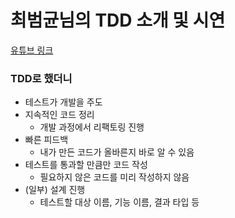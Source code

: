 # 최범균님의 TDD 소개 및 시연

[유튜브 링크](https://youtu.be/6Vt-wKPBbuc?si=o_fe6veEOJfhXQJq)

### TDD로 했더니

- 테스트가 개발을 주도
- 지속적인 코드 정리
    - 개발 과정에서 리팩토링 진행
- 빠른 피드백
    - 내가 만든 코드가 올바른지 바로 알 수 있음
- 테스트를 통과할 만큼만 코드 작성
    - 필요하지 않은 코드를 미리 작성하지 않음
- (일부) 설계 진행
    - 테스트할 대상 이름, 기능 이름, 결과 타입 등
